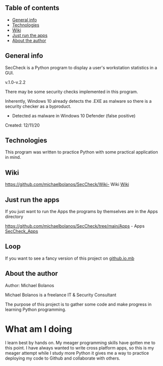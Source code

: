 ## Table of contents
* [General info](#general-info)
* [Technologies](#technologies)
* [Wiki](#wiki)
* [Just run the apps](#just-run-the-apps)
* [About the author](#about-the-author)

## General info
SecCheck is a Python program to display a user's workstation statistics in a GUI.

v.1.0-v.2.2

There may be some security checks implemented in this program.

Inherently, Windows 10 already detects the .EXE as malware so there is a security checker as a byproduct.

- Detected as malware in Windows 10 Defender (false positive)


Created:  12/11/20


## Technologies
This program was written to practice Python with some practical application in mind.


## Wiki

https://github.com/michaelbolanos/SecCheck/Wiki- Wiki
[Wiki](https://github.com/michaelbolanos/SecCheck/wiki)



## Just run the apps
If you just want to run the Apps the programs by themselves are in the Apps directory

https://github.com/michaelbolanos/SecCheck/tree/main/Apps - Apps
[SecCheck_Apps](https://github.com/michaelbolanos/SecCheck/tree/main/Apps)

## Loop
If you want to see a fancy version of this project on
[github.io.mb](https://michaelbolanos.github.io/SecCheck/)


## About the author


Author:   Michael Bolanos

Michael Bolanos is a freelance IT & Security Consultant

The purpose of this project is to gather some code and make progress in learning Python programming.

# What am I doing

I learn best by hands on.  My meager programming skills have gotten me to this point.  I have always wanted to write cross platform apps, so this is my meager attempt while I study more Python it gives me a way to practice deploying my code to Github and collaborate with others.



